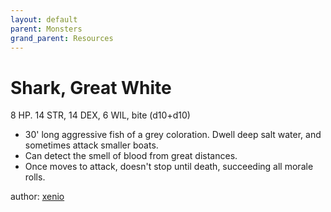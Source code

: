 ```yaml
---
layout: default
parent: Monsters
grand_parent: Resources
---
```


# Shark, Great White
8 HP. 14 STR, 14 DEX, 6 WIL, bite (d10+d10)
-   30' long aggressive fish of a grey coloration. Dwell deep salt water, and sometimes attack smaller boats.
-   Can detect the smell of blood from great distances.
-   Once moves to attack, doesn't stop until death, succeeding all morale
    rolls.

author: [xenio](https://xenioinabottle.blogspot.com)
